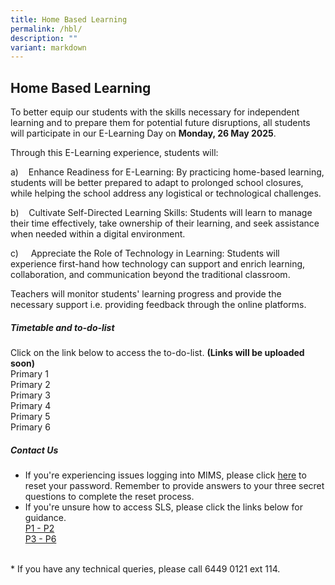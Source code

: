 ```yaml
---
title: Home Based Learning
permalink: /hbl/
description: ""
variant: markdown
---
```

## Home Based Learning

To better equip our students with the skills necessary for independent learning and to prepare them for potential future disruptions, all students will participate in our E-Learning Day on&nbsp;**Monday, 26 May 2025**.<br>

Through this E-Learning experience, students will:

a)&nbsp;&nbsp;&nbsp; Enhance Readiness for E-Learning: By practicing home-based learning, students will be better prepared to adapt to prolonged school closures, while helping the school address any logistical or technological challenges.

b)&nbsp;&nbsp;&nbsp; Cultivate Self-Directed Learning Skills: Students will learn to manage their time effectively, take ownership of their learning, and seek assistance when needed within a digital environment.

c)&nbsp;&nbsp;&nbsp;&nbsp; Appreciate the Role of Technology in Learning: Students will experience first-hand how technology can support and enrich learning, collaboration, and communication beyond the traditional classroom. <br>

Teachers will monitor students' learning progress and provide the necessary support i.e. providing feedback through the online platforms. <br>

##### Timetable and to-do-list<br>
Click on the link below to access the to-do-list. **(Links will be uploaded soon)**<br>
Primary 1<br>
Primary 2<br>
Primary 3<br>
Primary 4<br>
Primary 5<br>
Primary 6<br>


##### Contact Us
* If you're experiencing issues logging into MIMS, please click [here](https://portal.mims.moe.gov.sg/sspr/public/forgottenpassword?forceAuth=TRUE) to reset your password. Remember to provide answers to your three secret questions to complete the reset process.<br>
* If you're unsure how to access SLS, please click the links below for guidance.<br>
[P1 - P2](https://www.yunengpri.moe.edu.sg/files/ICT_Familiarisation__P1___P2_.pdf)<br>
[P3 - P6](https://www.yunengpri.moe.edu.sg/files/ICT_Familiarisation__P3_to_P6___1_.pdf)
<br>
* If you have any technical queries, please call 6449 0121 ext 114.